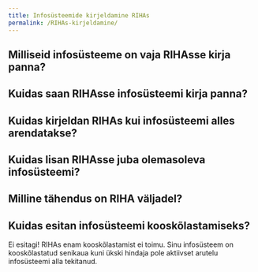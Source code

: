 ```yaml
---
title: Infosüsteemide kirjeldamine RIHAs
permalink: /RIHAs-kirjeldamine/
---
```


## Milliseid infosüsteeme on vaja RIHAsse kirja panna?


## Kuidas saan RIHAsse infosüsteemi kirja panna?


## Kuidas kirjeldan RIHAs kui infosüsteemi alles arendatakse?


## Kuidas lisan RIHAsse juba olemasoleva infosüsteemi?


## Milline tähendus on RIHA väljadel?


## Kuidas esitan infosüsteemi kooskõlastamiseks?
Ei esitagi! RIHAs enam kooskõlastamist ei toimu. Sinu infosüsteem on kooskõlastatud senikaua kuni ükski hindaja pole aktiivset arutelu infosüsteemi alla tekitanud.


